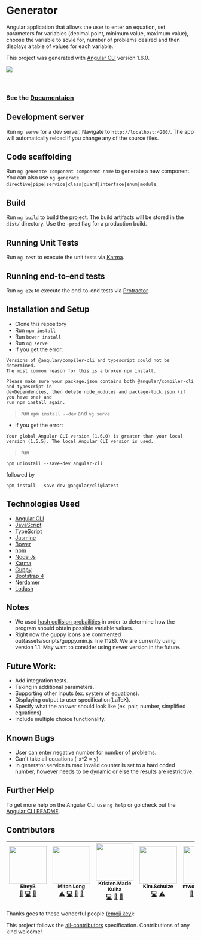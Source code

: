 # Generator

Angular application that allows the user to enter an equation, set parameters for variables (decimal point, minimum value, maximum value), choose the variable to sovle for, number of problems desired and then displays a table of values for each variable.

This project was generated with [Angular CLI](https://github.com/angular/angular-cli) version 1.6.0.

<img align="left" src="https://www.excitor.com/sites/default/files/Document-Icon-small_3.png" /><br><br><br>





### See the [Documentaion](https://github.com/ChalkDoc/generator/wiki)

## Development server

Run `ng serve` for a dev server. Navigate to `http://localhost:4200/`. The app will automatically reload if you change any of the source files.

## Code scaffolding

Run `ng generate component component-name` to generate a new component. You can also use `ng generate directive|pipe|service|class|guard|interface|enum|module`.

## Build

Run `ng build` to build the project. The build artifacts will be stored in the `dist/` directory. Use the `-prod` flag for a production build.

## Running Unit Tests

Run `ng test` to execute the unit tests via [Karma](https://karma-runner.github.io).

## Running end-to-end tests

Run `ng e2e` to execute the end-to-end tests via [Protractor](http://www.protractortest.org/).

## Installation and Setup
* Clone this repository
* Run `npm install`
* Run `bower install`
* Run `ng serve`
* If you get the error:

```
Versions of @angular/compiler-cli and typescript could not be determined.
The most common reason for this is a broken npm install.

Please make sure your package.json contains both @angular/compiler-cli and typescript in
devDependencies, then delete node_modules and package-lock.json (if you have one) and
run npm install again.
```

> run `npm install --dev` and `ng serve`

* If you get the error:
```
Your global Angular CLI version (1.6.0) is greater than your local
version (1.5.5). The local Angular CLI version is used.
```
> run
```
npm uninstall --save-dev angular-cli
```
followed by
```
npm install --save-dev @angular/cli@latest
```
## Technologies Used
* [Angular CLI](https://cli.angular.io/)
* [JavaScript](https://www.javascript.com/)
* [TypeScript](https://www.typescriptlang.org/)
* [Jasmine](https://jasmine.github.io/)
* [Bower](https://bower.io/)
* [npm](https://www.npmjs.com/)
* [Node Js](https://nodejs.org/en/)
* [Karma](https://karma-runner.github.io/2.0/index.html)
* [Guppy](https://www.npmjs.com/package/guppymath)
* [Bootstrap 4](https://v4-alpha.getbootstrap.com/)
* [Nerdamer](http://nerdamer.com/)
* [Lodash](https://lodash.com/)

## Notes

* We used [hash collision probailities](http://preshing.com/20110504/hash-collision-probabilities/) in order to determine how the program should obtain possible variable values.
* Right now the guppy icons are commented out(assets/scripts/guppy.min.js line 1128). We are currently using version 1.1. May want to consider using newer version in the future.


## Future Work:
* Add integration tests.
* Taking in additional parameters.
* Supporting other inputs (ex. system of equations).
* Displaying output to user specification(LaTeX).
* Specify what the answer should look like (ex. pair, number, simplified equations)
* Include multiple choice functionality.

## Known Bugs

* User can enter negative number for number of problems.
* Can't take all equations (-x^2 = y)
* In generator.service.ts max invalid counter is set to a hard coded number, however needs to be dynamic or else the results are restrictive.

## Further Help

To get more help on the Angular CLI use `ng help` or go check out the [Angular CLI README](https://github.com/angular/angular-cli/blob/master/README.md).

## Contributors

<!-- ALL-CONTRIBUTORS-LIST:START - Do not remove or modify this section -->
<!-- prettier-ignore -->
| [<img src="https://avatars1.githubusercontent.com/u/20192033?v=4" width="100px;"/><br /><sub><b>ElreyB</b></sub>](https://github.com/ElreyB)<br />[📖](https://github.com/chalkdoc/generator/commits?author=ElreyB "Documentation") [💻](https://github.com/chalkdoc/generator/commits?author=ElreyB "Code") [🐛](https://github.com/chalkdoc/generator/issues?q=author%3AElreyB "Bug reports") | [<img src="https://avatars2.githubusercontent.com/u/30602856?v=4" width="100px;"/><br /><sub><b>Mitch Long</b></sub>](https://github.com/mwlong23)<br />[⚠️](https://github.com/chalkdoc/generator/commits?author=mwlong23 "Tests") [💻](https://github.com/chalkdoc/generator/commits?author=mwlong23 "Code") [📖](https://github.com/chalkdoc/generator/commits?author=mwlong23 "Documentation") [🐛](https://github.com/chalkdoc/generator/issues?q=author%3Amwlong23 "Bug reports") | [<img src="https://avatars0.githubusercontent.com/u/15882954?v=4" width="100px;"/><br /><sub><b>Kristen Marie Kulha</b></sub>](https://github.com/kristenmarie)<br />[💻](https://github.com/chalkdoc/generator/commits?author=kristenmarie "Code") [📖](https://github.com/chalkdoc/generator/commits?author=kristenmarie "Documentation") [🐛](https://github.com/chalkdoc/generator/issues?q=author%3Akristenmarie "Bug reports") | [<img src="https://avatars1.githubusercontent.com/u/22184995?v=4" width="100px;"/><br /><sub><b>Kim Schulze</b></sub>](https://github.com/kayschulze)<br />[💻](https://github.com/chalkdoc/generator/commits?author=kayschulze "Code") [⚠️](https://github.com/chalkdoc/generator/commits?author=kayschulze "Tests") | [<img src="https://avatars0.githubusercontent.com/u/21222181?v=4" width="100px;"/><br /><sub><b>mwoldemedihin</b></sub>](https://github.com/mwoldemedihin)<br />[📖](https://github.com/chalkdoc/generator/commits?author=mwoldemedihin "Documentation") [💻](https://github.com/chalkdoc/generator/commits?author=mwoldemedihin "Code") [⚠️](https://github.com/chalkdoc/generator/commits?author=mwoldemedihin "Tests") [🎨](#design-mwoldemedihin "Design") |
| :---: | :---: | :---: | :---: | :---: |
<!-- ALL-CONTRIBUTORS-LIST:END -->
Thanks goes to these wonderful people ([emoji key](https://github.com/kentcdodds/all-contributors#emoji-key)):

<!-- ALL-CONTRIBUTORS-LIST:START - Do not remove or modify this section -->
<!-- prettier-ignore -->
<!-- ALL-CONTRIBUTORS-LIST:END -->

This project follows the [all-contributors](https://github.com/kentcdodds/all-contributors) specification. Contributions of any kind welcome!